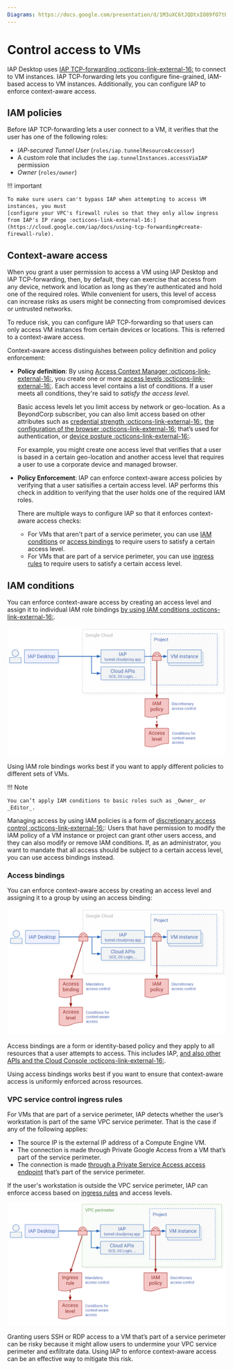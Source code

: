```yaml
---
Diagrams: https://docs.google.com/presentation/d/1M3uXC6tJQDtxIO89fO7tBxXumQnbfIb4jf9v7dHMGE4/edit#slide=id.p
---
```


# Control access to VMs

IAP Desktop uses [IAP TCP-forwarding :octicons-link-external-16:](https://cloud.google.com/iap/docs/using-tcp-forwarding)
to connect to VM instances. IAP TCP-forwarding lets you configure fine-grained, IAM-based access to VM instances. 
Additionally, you can configure IAP to enforce context-aware access.

## IAM policies

Before IAP TCP-forwarding lets a user connect to a VM, it verifies that the user has one of the following roles:

*   _IAP-secured Tunnel User_ (`roles/iap.tunnelResourceAccessor`)
*   A custom role that includes the `iap.tunnelInstances.accessViaIAP` permission
*   _Owner_ (`roles/owner`)


!!! important

    To make sure users can't bypass IAP when attempting to access VM instances, you must 
    [configure your VPC's firewall rules so that they only allow ingress from IAP's IP range :octicons-link-external-16:](https://cloud.google.com/iap/docs/using-tcp-forwarding#create-firewall-rule).

## Context-aware access

When you grant a user permission to access a VM using IAP Desktop and IAP TCP-forwarding, then, by default, they can exercise that access 
from any device, network and location as long as they're authenticated and hold one of the required roles. 
While convenient for users, this level of access can increase risks 
as users might be connecting from compromised devices or untrusted networks.

To reduce risk, you can configure IAP TCP-forwarding so that users can only access VM instances from certain devices or locations. 
This is referred to a context-aware access.

Context-aware access distinguishes between policy definition and policy enforcement:

*   **Policy definition**: By using [Access Context Manager :octicons-link-external-16:](https://cloud.google.com/access-context-manager/docs/overview),
    you create one or more [access levels :octicons-link-external-16:](https://cloud.google.com/access-context-manager/docs/create-basic-access-level).
    Each access level contains a list of conditions. If a user meets all conditions, they're said to
    _satisfy the access level_.
    
    Basic access levels let you limit access by network or geo-location. As a BeyondCorp subscriber, you can also limit 
    access based on other attributes such as [credential strength :octicons-link-external-16:](https://cloud.google.com/access-context-manager/docs/create-credential-strength-policy), 
    [the configuration of the browser :octicons-link-external-16:](https://cloud.google.com/access-context-manager/docs/browser-attributes) 
    that’s used for authentication, or 
    [device posture :octicons-link-external-16:](https://cloud.google.com/access-context-manager/docs/create-custom-access-level).
        
    For example, you might create one access level that verifies that a user is based in a certain geo-location
    and another access level that requires a user to use a corporate device and managed browser.
    
*   **Policy Enforcement**: IAP can enforce context-aware access policies by verifying that a user
    satisifies a certain access level. IAP performs this check in addition to verifying that the 
    user holds one of the required IAM roles.
    

    There are multiple ways to configure IAP so that it enforces context-aware access checks:

    *   For VMs that aren't part of a service perimeter, you can use [IAM conditions](#iam-conditions) or 
        [access bindings](#access-bindings) to 
        require users to satisfy a certain access level.
    *   For VMs that are part of a service perimeter, you can use 
        [ingress rules](#vpc-service-control-ingress-rules) to require users to satisfy a certain access level.


## IAM conditions

You can enforce context-aware access by creating an access level and assign it to individual IAM role bindings 
[by using IAM conditions :octicons-link-external-16:](https://cloud.google.com/iap/docs/cloud-iap-context-aware-access-howto#editing-iam-policy). 

![Use IAM conditions](images/control-access-with-iam.png)

Using IAM role bindings works best if you want to apply different policies to different sets of VMs.

!!! Note 

    You can’t apply IAM conditions to basic roles such as _Owner_ or _Editor_.


Managing access by using IAM policies is a form of
[discretionary access control :octicons-link-external-16:](https://en.wikipedia.org/wiki/Discretionary_access_control): Users
that have permission to modify the IAM policy of a VM instance or project can grant other users access, and they
can also modify or remove IAM conditions. If, as an administrator, you want to mandate that all access
should be subject to a certain access level, you can use access bindings instead.


### Access bindings

You can enforce context-aware access by creating an access level and assigning it to a group by using an access binding:

![Use IAM policies and access bindings](images/control-access-with-access-bindings.png)

Access bindings are a form or identity-based policy and they apply to all resources that a user attempts 
to access. This includes IAP, [and also other APIs and the Cloud Console :octicons-link-external-16:](https://cloud.google.com/beyondcorp-enterprise/docs/securing-console-and-apis). 

Using access bindings works best if you want to ensure that context-aware access is uniformly enforced across resources.



### VPC service control ingress rules

For VMs that are part of a service perimeter, IAP detects whether the user’s workstation is part of the same 
VPC service perimeter. That is the case if any of the following applies:

*   The source IP is the external IP address of a Compute Engine VM.
*   The connection is made through Private Google Access from a VM that’s part of the service perimeter.
*   The connection is made [through a Private Service Access access endpoint](connect-to-google-cloud.md) that’s part of the service perimeter.

If the user's workstation is outside the VPC service perimeter, IAP can enforce access based on 
[ingress rules](https://cloud.google.com/vpc-service-controls/docs/ingress-egress-rules) and access levels.

![Use IAM policies and VPC service control ingress rules](images/control-access-with-vpc-sc-ingress-rules.png)

Granting users SSH or RDP access to a VM that’s part of a service perimeter can be risky because 
it might allow users to undermine your VPC service perimeter and exfiltrate data. Using IAP to enforce
context-aware access can be an effective way to mitigate this risk.
